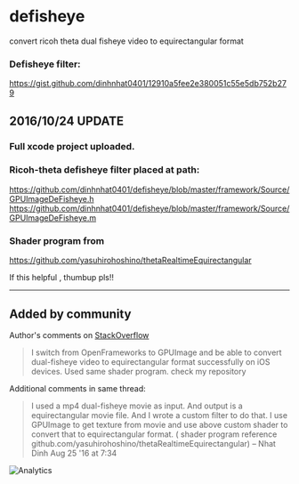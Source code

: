 # defisheye
convert ricoh theta dual fisheye video to equirectangular format

### Defisheye filter:

https://gist.github.com/dinhnhat0401/12910a5fee2e380051c55e5db752b279

## 2016/10/24 UPDATE

### Full xcode project uploaded.

### Ricoh-theta defisheye filter placed at path: 
https://github.com/dinhnhat0401/defisheye/blob/master/framework/Source/GPUImageDeFisheye.h
https://github.com/dinhnhat0401/defisheye/blob/master/framework/Source/GPUImageDeFisheye.m

### Shader program from 
https://github.com/yasuhirohoshino/thetaRealtimeEquirectangular

If this helpful , thumbup pls!!

----
## Added by community
Author's comments on [StackOverflow](http://stackoverflow.com/questions/38948243/convert-dual-fisheye-video-to-equirectangular)
> I switch from OpenFrameworks to GPUImage and be able to convert dual-fisheye video to equirectangular format successfully on iOS devices.
> Used same shader program. check my repository

Additional comments in same thread:
	
> I used a mp4 dual-fisheye movie as input. And output is a equirectangular movie file. And I wrote a custom filter to do that. I use GPUImage to get texture from movie and use above custom shader to convert that to equirectangular format. ( shader program reference github.com/yasuhirohoshino/thetaRealtimeEquirectangular) – Nhat Dinh Aug 25 '16 at 7:34 

![Analytics](https://ga-beacon.appspot.com/UA-73311422-5/defisheye)
